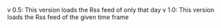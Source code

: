 v 0.5: This version loads the Rss feed of only that day
v 1.0: This version loads the Rss feed of the given time frame 
